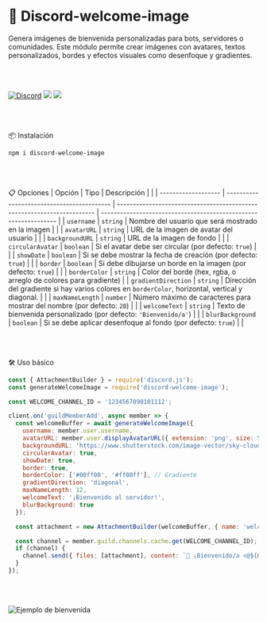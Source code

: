 
<h1>🎉 Discord-welcome-image</h1>
Genera imágenes de bienvenida personalizadas para bots, servidores o comunidades. Este módulo permite crear imágenes con avatares, textos personalizados, bordes y efectos visuales como desenfoque y gradientes.

<br><br>

[![Discord](https://img.shields.io/badge/Discord-Unete%20al%20Servidor-5865F2?logo=discord&logoColor=white&style=for-the-badge)](https://discord.gg/tGxgqxj7fM) <a href="https://www.npmjs.com/package/discord-welcome-image"><img src="https://img.shields.io/npm/v/discord-welcome-image.svg?style=flat&label=npm" /></a>
<a href="https://www.npmjs.com/package/discord-welcome-image"><img src="https://img.shields.io/npm/dt/discord-welcome-image?style=flat&label=Downloads" /></a>

<br><br>

📦 Instalación

```bash
npm i discord-welcome-image
```

<br><br>

📋 Opciones
| Opción              | Tipo                                       | Descripción                                                             |                                                                  |
| ------------------- | ------------------------------------------ | ----------------------------------------------------------------------- | ---------------------------------------------------------------- |
| `username`          | `string`                                   | Nombre del usuario que será mostrado en la imagen                       |                                                                  |
| `avatarURL`         | `string`                                   | URL de la imagen de avatar del usuario                                  |                                                                  |
| `backgroundURL`     | `string`                                   | URL de la imagen de fondo                                               |                                                                  |
| `circularAvatar`    | `boolean`                                  | Si el avatar debe ser circular (por defecto: `true`)                    |                                                                  |
| `showDate`          | `boolean`                                  | Si se debe mostrar la fecha de creación (por defecto: `true`)           |                                                                  |
| `border`            | `boolean`                                  | Si debe dibujarse un borde en la imagen (por defecto: `true`)           |                                                                  |
| `borderColor`       | `string`                                                                                                | Color del borde (hex, rgba, o arreglo de colores para gradiente) |
| `gradientDirection` | `string` | Dirección del gradiente si hay varios colores en `borderColor`, horizontal, vertical y diagonal.          |                                                                  |
| `maxNameLength`     | `number`                                   | Número máximo de caracteres para mostrar del nombre (por defecto: `20`) |                                                                  |
| `welcomeText`       | `string`                                   | Texto de bienvenida personalizado (por defecto: `'Bienvenido/a'`)       |                                                                  |
| `blurBackground`    | `boolean`                                  | Si se debe aplicar desenfoque al fondo (por defecto: `true`)            |                                                                  |

<br><br>

🛠 Uso básico
```js
const { AttachmentBuilder } = require('discord.js');
const generateWelcomeImage = require('discord-welcome-image');

const WELCOME_CHANNEL_ID = '1234567890101112';

client.on('guildMemberAdd', async member => {
  const welcomeBuffer = await generateWelcomeImage({
    username: member.user.username,
    avatarURL: member.user.displayAvatarURL({ extension: 'png', size: 512 }),
    backgroundURL: 'https://www.shutterstock.com/image-vector/sky-clouds-anime-background-cloudy-600nw-2430402851.jpg',
    circularAvatar: true,
    showDate: true,
    border: true,
    borderColor: ['#00ff00', '#ff00ff'], // Gradiente
    gradientDirection: 'diagonal',
    maxNameLength: 12,
    welcomeText: '¡Bienvenido al servidor!',
    blurBackground: true
  });

  const attachment = new AttachmentBuilder(welcomeBuffer, { name: 'welcome.png' });

  const channel = member.guild.channels.cache.get(WELCOME_CHANNEL_ID);
  if (channel) {
    channel.send({ files: [attachment], content: `🎉 ¡Bienvenido/a <@${member.id}>!` });
  }
});

```

<br><br>

![Ejemplo de bienvenida](https://media.discordapp.net/attachments/1054041270894465127/1378768677939318874/welcome.png?ex=683dcde5&is=683c7c65&hm=492b8bd2593de1b8522c84c65b265bc5ae2ab657705937a159720efb25def116&=&format=webp&quality=lossless)
